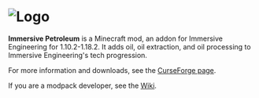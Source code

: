 ![Logo](https://i.imgur.com/GVGvRcD.png)
==============

**Immersive Petroleum** is a Minecraft mod, an addon for Immersive Engineering for 1.10.2-1.18.2. It adds oil, oil extraction, and oil processing to Immersive Engineering's tech progression.

For more information and downloads, see the [CurseForge page](https://minecraft.curseforge.com/projects/immersive-petroleum).

If you are a modpack developer, see the [Wiki](https://github.com/TwistedGate/ImmersivePetroleum/wiki).

